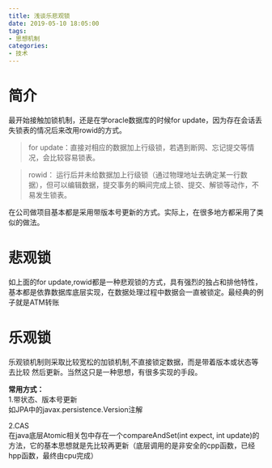 ```yaml
---
title: 浅谈乐悲观锁
date: 2019-05-10 18:05:00
tags:
- 思想机制
categories:
- 技术
---
```


# 简介
最开始接触加锁机制，还是在学oracle数据库的时候for update，因为存在会话丢失锁表的情况后来改用rowid的方式。

>for update：直接对相应的数据加上行级锁，若遇到断网、忘记提交等情况，会比较容易锁表。

>rowid： 运行后并未给数据加上行级锁（通过物理地址去确定某一行数据），但可以编辑数据，提交事务的瞬间完成上锁、提交、解锁等动作，不易发生锁表。

在公司做项目基本都是采用带版本号更新的方式。实际上，在很多地方都采用了类似的做法。

# 悲观锁
如上面的for update,rowid都是一种悲观锁的方式，具有强烈的独占和排他特性，基本都是依靠数据库底层实现，在数据处理过程中数据会一直被锁定。最经典的例子就是ATM转账

# 乐观锁
乐观锁机制则采取比较宽松的加锁机制,不直接锁定数据，而是带着版本或状态等去比较 然后更新。当然这只是一种思想，有很多实现的手段。<br/>

**常用方式：**<br/>
1.带状态、版本号更新 <br/>
如JPA中的javax.persistence.Version注解 

2.CAS<br/>
在java底层Atomic相关包中存在一个compareAndSet(int expect, int update)的方法，它的基本思想就是先比较再更新（底层调用的是非安全的cpp函数，已经hpp函数，最终由cpu完成）
